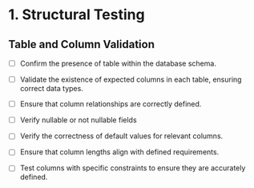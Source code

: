 # 1. Structural Testing

## Table and Column Validation

- [ ] Confirm the presence of table within the database schema.

- [ ] Validate the existence of expected columns in each table, ensuring correct data types.

- [ ] Ensure that column relationships are correctly defined.

- [ ] Verify nullable or not nullable fields

- [ ] Verify the correctness of default values for relevant columns.

- [ ] Ensure that column lengths align with defined requirements.

- [ ] Test columns with specific constraints to ensure they are accurately defined.